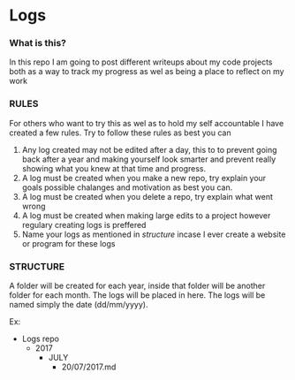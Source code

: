 # Logs

### What is this?

In this repo I am going to post different writeups about my code projects both as a way to track my progress as wel as being a place to reflect on my work

### RULES

For others who want to try this as wel as to hold my self accountable I have created a few rules. Try to follow these rules as best you can

1. Any log created may not be edited after a day, this to to prevent going back after a year and making yourself look smarter and prevent really showing what you knew at that time and progress.
2. A log must be created when you make a new repo, try explain your goals possible chalanges and motivation as best you can.
3. A log must be created when you delete a repo, try explain what went wrong
4. A log must be created when making large edits to a project however regulary creating logs is preffered
5. Name your logs as mentioned in *structure* incase I ever create a website or program for these logs

### STRUCTURE
A folder will be created for each year, inside that folder will be another folder for each month. The logs will be placed in here. The logs will be named simply the date (dd/mm/yyyy). 

Ex:

* Logs repo
  * 2017
    * JULY
      * 20/07/2017.md
